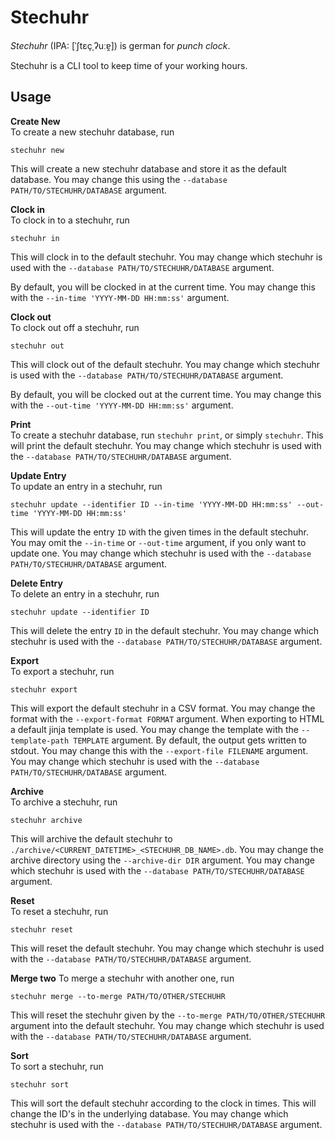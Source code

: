 # Stechuhr
_Stechuhr_ (IPA: [ˈʃtɛçˌʔuːɐ̯]) is german for _punch clock_.

Stechuhr is a CLI tool to keep time of your working hours.  


## Usage
**Create New**  
To create a new stechuhr database, run

```shell
stechuhr new
``` 

This will create a new stechuhr database and store it as the default database.
You may change this using the `--database PATH/TO/STECHUHR/DATABASE` argument.

**Clock in**  
To clock in to a stechuhr, run

```shell
stechuhr in
```

This will clock in to the default stechuhr.
You may change which stechuhr is used with the `--database PATH/TO/STECHUHR/DATABASE` argument.

By default, you will be clocked in at the current time.
You may change this with the `--in-time 'YYYY-MM-DD HH:mm:ss'` argument.

**Clock out**  
To clock out off a stechuhr, run

```shell
stechuhr out
```  

This will clock out of the default stechuhr.
You may change which stechuhr is used with the `--database PATH/TO/STECHUHR/DATABASE` argument.

By default, you will be clocked out at the current time.
You may change this with the `--out-time 'YYYY-MM-DD HH:mm:ss'` argument.

**Print**  
To create a stechuhr database, run `stechuhr print`, or simply `stechuhr`.
This will print the default stechuhr.
You may change which stechuhr is used with the `--database PATH/TO/STECHUHR/DATABASE` argument.

**Update Entry**  
To update an entry in a stechuhr, run

```shell
stechuhr update --identifier ID --in-time 'YYYY-MM-DD HH:mm:ss' --out-time 'YYYY-MM-DD HH:mm:ss'
``` 

This will update the entry `ID` with the given times in the default stechuhr.
You may omit the `--in-time` or `--out-time` argument, if you only want to update one.
You may change which stechuhr is used with the `--database PATH/TO/STECHUHR/DATABASE` argument.

**Delete Entry**  
To delete an entry in a stechuhr, run

```shell
stechuhr update --identifier ID
```

This will delete the entry `ID` in the default stechuhr.
You may change which stechuhr is used with the `--database PATH/TO/STECHUHR/DATABASE` argument.

**Export**  
To export a stechuhr, run

```shell
stechuhr export
```  

This will export the default stechuhr in a CSV format.
You may change the format with the `--export-format FORMAT` argument.
When exporting to HTML a default jinja template is used.
You may change the template with the `--template-path TEMPLATE` argument.
By default, the output gets written to stdout.
You may change this with the `--export-file FILENAME` argument.
You may change which stechuhr is used with the `--database PATH/TO/STECHUHR/DATABASE` argument.

**Archive**  
To archive a stechuhr, run

```shell
stechuhr archive
```  

This will archive the default stechuhr to `./archive/<CURRENT_DATETIME>_<STECHUHR_DB_NAME>.db`.
You may change the archive directory using the `--archive-dir DIR` argument.
You may change which stechuhr is used with the `--database PATH/TO/STECHUHR/DATABASE` argument.

**Reset**  
To reset a stechuhr, run

```shell
stechuhr reset
```  

This will reset the default stechuhr.
You may change which stechuhr is used with the `--database PATH/TO/STECHUHR/DATABASE` argument.

**Merge two**
To merge a stechuhr with another one, run

```shell
stechuhr merge --to-merge PATH/TO/OTHER/STECHUHR
```   

This will reset the stechuhr given by the `--to-merge PATH/TO/OTHER/STECHUHR` argument into the default stechuhr.
You may change which stechuhr is used with the `--database PATH/TO/STECHUHR/DATABASE` argument.

**Sort**  
To sort a stechuhr, run

```shell
stechuhr sort
```

This will sort the default stechuhr according to the clock in times.
This will change the ID's in the underlying database.
You may change which stechuhr is used with the `--database PATH/TO/STECHUHR/DATABASE` argument.